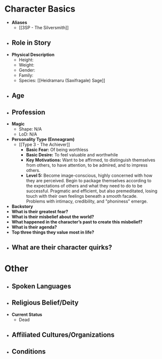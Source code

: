 # Character Basics
- **Aliases**
	- [[3SP - The Silversmith]]
- **Role in Story**
	- 
- **Physical Description**
	- Height:
	- Weight:
	- Gender:
	- Family:
	- Species: [[Heidramaru (Saxifragale) Sage]]
- **Age**
	- 
- **Profession**
	- 
- **Magic**
	- Shape: N/A
	- LoD: N/A
- **Personality Type (Enneagram)**
	- [[Type 3 - The Achiever]]
		- **Basic Fear:** Of being worthless
		- **Basic Desire:** To feel valuable and worthwhile
		- **Key Motivations:** Want to be affirmed, to distinguish themselves from others, to have attention, to be admired, and to impress others.
		- **Level 5:** Become image-conscious, highly concerned with how they are perceived. Begin to package themselves according to the expectations of others and what they need to do to be successful. Pragmatic and efficient, but also premeditated, losing touch with their own feelings beneath a smooth facade. Problems with intimacy, credibility, and "phoniness" emerge.
- **Backstory**
- **What is their greatest fear?**
- **What is their misbelief about the world?**
- **What happened in the character’s past to create this misbelief?**
- **What is their agenda?**
- **Top three things they value most in life?**
- **What are their character quirks?**
	- 
# Other
- **Spoken Languages**
	- 
- **Religious Belief/Deity**
	- 
- **Current Status**
	- Dead
- **Affiliated Cultures/Organizations**
	- 
- **Conditions**
	- 